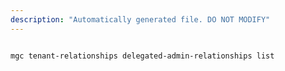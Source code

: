 ```yaml
---
description: "Automatically generated file. DO NOT MODIFY"
---
```


```cli

mgc tenant-relationships delegated-admin-relationships list

```